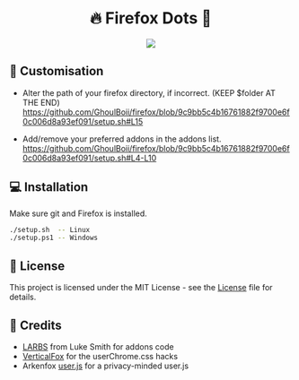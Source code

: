 <h1 align="center"> 🔥 Firefox Dots 🦊 </h1>

<p align="center">
  <img src="https://github.com/GhoulBoii/firefox/assets/78494833/4d3f5615-0f67-43c6-97c8-b596aff7bbe9" />
</p>


## 🎨 Customisation

- Alter the path of your firefox directory, if incorrect. (KEEP $folder AT THE END)
  https://github.com/GhoulBoii/firefox/blob/9c9bb5c4b16761882f9700e6f0c006d8a93ef091/setup.sh#L15

- Add/remove your preferred addons in the addons list.
  https://github.com/GhoulBoii/firefox/blob/9c9bb5c4b16761882f9700e6f0c006d8a93ef091/setup.sh#L4-L10

## 💻 Installation

Make sure git and Firefox is installed.
```bash
./setup.sh  -- Linux
./setup.ps1 -- Windows
```

## 📃 License

This project is licensed under the MIT License - see the [License](LICENSE.md) file for details.

## 🎉 Credits

- [LARBS](https://github.com/LukeSmithxyz/LARBS) from Luke Smith for addons code
- [VerticalFox](https://github.com/christorange/VerticalFox/) for the userChrome.css hacks
- Arkenfox [user.js](https://github.com/arkenfox/user.js) for a privacy-minded user.js


